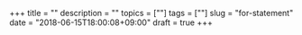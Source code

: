 +++
title = ""
description = ""
topics = [""]
tags = [""]
slug = "for-statement"
date = "2018-06-15T18:00:08+09:00"
draft = true
+++
